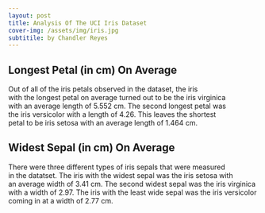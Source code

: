 ```yaml
---
layout: post
title: Analysis Of The UCI Iris Dataset
cover-img: /assets/img/iris.jpg
subtitile: by Chandler Reyes
---
```


## Longest Petal (in cm) On Average
Out of all of the iris petals observed in the dataset, the iris   
with the longest petal on average turned out to be the iris virginica  
with an average length of 5.552 cm. The second longest petal was  
the iris versicolor with a length of 4.26. This leaves the shortest  
petal to be iris setosa with an average length of 1.464 cm.

## Widest Sepal (in cm) On Average
There were three different types of iris sepals that were measured  
in the datatset. The iris with the widest sepal was the iris setosa with  
an average width of 3.41 cm. The second widest sepal was the iris virginica  
with a width of 2.97. The iris with the least wide sepal was the iris versicolor  
coming in at a width of 2.77 cm.
